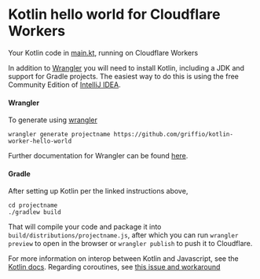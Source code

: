 # Kotlin hello world for Cloudflare Workers

Your Kotlin code in [main.kt](https://github.com/cloudflare/kotlin-worker-hello-world/blob/master/src/main/kotlin/main.kt), running on Cloudflare Workers

In addition to [Wrangler](https://github.com/cloudflare/wrangler) you will need to install Kotlin, including a JDK and support for Gradle projects. The easiest way to do this is using the free Community Edition of [IntelliJ IDEA](https://kotlinlang.org/docs/tutorials/jvm-get-started.html).

#### Wrangler

To generate using [wrangler](https://github.com/cloudflare/wrangler)

```
wrangler generate projectname https://github.com/griffio/kotlin-worker-hello-world
```

Further documentation for Wrangler can be found [here](https://developers.cloudflare.com/workers/tooling/wrangler).

#### Gradle

After setting up Kotlin per the linked instructions above,

```
cd projectname
./gradlew build
```

That will compile your code and package it into `build/distributions/projectname.js`, after which you can run `wrangler preview` to open in the browser or `wrangler publish` to push it to Cloudflare.

For more information on interop between Kotlin and Javascript, see the [Kotlin docs](https://kotlinlang.org/docs/reference/js-interop.html).  Regarding coroutines, see [this issue and workaround](https://github.com/cloudflare/kotlin-worker-hello-world/issues/2)

